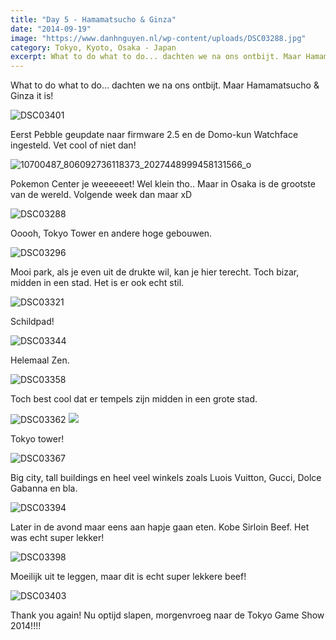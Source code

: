 ```yaml
---
title: "Day 5 - Hamamatsucho & Ginza"
date: "2014-09-19"
image: "https://www.danhnguyen.nl/wp-content/uploads/DSC03288.jpg"
category: Tokyo, Kyoto, Osaka - Japan
excerpt: What to do what to do... dachten we na ons ontbijt. Maar Hamamatsucho & Ginza it is...
---
```


What to do what to do... dachten we na ons ontbijt. Maar Hamamatsucho & Ginza it is!

![DSC03401](https://www.danhnguyen.nl/wp-content/uploads//DSC03401-1024x575.jpg)

Eerst Pebble geupdate naar firmware 2.5 en de Domo-kun Watchface ingesteld. Vet cool of niet dan!

![10700487_806092736118373_2027448999458131566_o](https://www.danhnguyen.nl/wp-content/uploads//10700487_806092736118373_2027448999458131566_o-1024x259.jpg)

Pokemon Center je weeeeeet! Wel klein tho.. Maar in Osaka is de grootste van de wereld. Volgende week dan maar xD

![DSC03288](https://www.danhnguyen.nl/wp-content/uploads//DSC03288-1024x575.jpg)

Ooooh, Tokyo Tower en andere hoge gebouwen.

![DSC03296](https://www.danhnguyen.nl/wp-content/uploads//DSC03296-1024x575.jpg)

Mooi park, als je even uit de drukte wil, kan je hier terecht. Toch bizar, midden in een stad. Het is er ook echt stil.

![DSC03321](https://www.danhnguyen.nl/wp-content/uploads//DSC03321-1024x575.jpg)

Schildpad!

![DSC03344](https://www.danhnguyen.nl/wp-content/uploads//DSC03344-1024x575.jpg)

Helemaal Zen.

<!-- <iframe src="//www.youtube.com/embed/FW6uRdbkyXY?rel=0" frameborder="0" allowfullscreen="allowfullscreen"></iframe> -->
<!-- Hier nog een 180' view van de omgeving -->

![DSC03358](https://www.danhnguyen.nl/wp-content/uploads//DSC03358-1024x575.jpg)

Toch best cool dat er tempels zijn midden in een grote stad.

![DSC03362](https://www.danhnguyen.nl/wp-content/uploads//DSC03362-575x1024.jpg) ![](https://www.danhnguyen.nl/wp-content/uploads//IMG_3706-576x1024.jpg)

Tokyo tower!

![DSC03367](https://www.danhnguyen.nl/wp-content/uploads//DSC03367-1024x575.jpg)

Big city, tall buildings en heel veel winkels zoals Luois Vuitton, Gucci, Dolce Gabanna en bla.

![DSC03394](https://www.danhnguyen.nl/wp-content/uploads//DSC03394-1024x575.jpg)

Later in de avond maar eens aan hapje gaan eten. Kobe Sirloin Beef. Het was echt super lekker!

![DSC03398](https://www.danhnguyen.nl/wp-content/uploads//DSC03398-1024x575.jpg)

Moeilijk uit te leggen, maar dit is echt super lekkere beef!

![DSC03403](https://www.danhnguyen.nl/wp-content/uploads//DSC03403-1024x575.jpg)

Thank you again! Nu optijd slapen, morgenvroeg naar de Tokyo Game Show 2014!!!!
